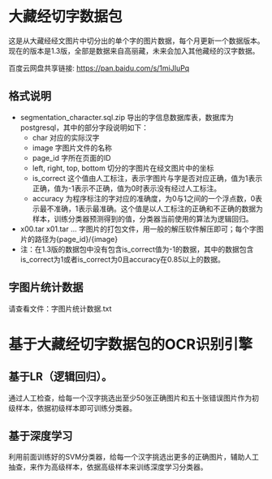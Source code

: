 # 大藏经切字数据包
这是从大藏经经文图片中切分出的单个字的图片数据，每个月更新一个数据版本。现在的版本是1.3版，全部是数据来自高丽藏，未来会加入其他藏经的汉字数据。

百度云网盘共享链接: https://pan.baidu.com/s/1miJIuPq

## 格式说明
- segmentation_character.sql.zip 导出的字信息数据库表，数据库为postgresql，其中的部分字段说明如下：
  - char 对应的实际汉字
  - image 字图片文件的名称
  - page_id 字所在页面的ID
  - left, right, top, bottom 切分的字图片在经文图片中的坐标
  - is_correct 这个值由人工标注，表示字图片与字是否对应正确，值为1表示正确，值为-1表示不正确，值为0时表示没有经过人工标注。
  - accuracy 为程序标注的字对应的准确度，为0与1之间的一个浮点数，0表示最不准确，1表示最准确。这个值是以人工标注的正确和不正确的数据为样本，训练分类器预测得到的值，分类器当前使用的算法为逻辑回归。
- x00.tar x01.tar ...   字图片的打包文件，用一般的解压软件解压即可；每个字图片的路径为{page_id}/{image}
- 注：在1.3版的数据包中没有包含is_correct值为-1的数据，其中的数据包含is_correct为1或者is_correct为0且accuracy在0.85以上的数据。

## 字图片统计数据
请查看文件：字图片统计数据.txt

# 基于大藏经切字数据包的OCR识别引擎
## 基于LR（逻辑回归）。
通过人工检查，给每一个汉字挑选出至少50张正确图片和五十张错误图片作为初级样本，依据初级样本即可训练分类器。
## 基于深度学习
利用前面训练好的SVM分类器，给每一个汉字挑选出更多的正确图片，辅助人工抽查，来作为高级样本，依据高级样本来训练深度学习分类器。
